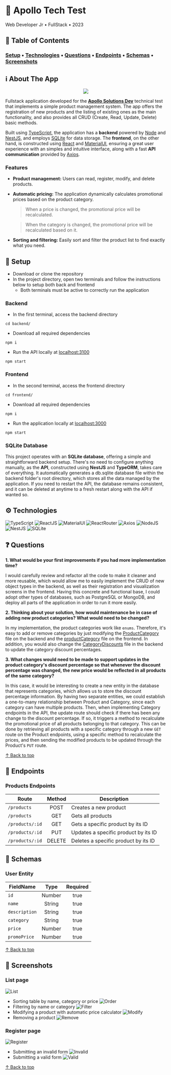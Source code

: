 # :brain: Apollo Tech Test

Web Developer Jr • FullStack • 2023

## :bookmark_tabs: Table of Contents
### [Setup](#rocket-setup) • [Technologies](#gear-technologies) • [Questions](#question-questions) • [Endpoints](#door-endpoints) • [Schemas](#bricks-schemas) • [Screenshots](#camera_flash-screenshots)

## :information_source: About The App
<p align="center">
  <img src="https://apollosolutionsdev.com/wp-content/uploads/2022/06/Versoes-do-Logo.png" />
</p>

Fullstack application developed for the **[Apollo Solutions Dev](https://apollosolutionsdev.com/)** technical test that implements a simple product management system. The app offers the registration of new products and the listing of existing ones as the main functionality, and also provides all CRUD (Create, Read, Update, Delete) basic methods.

Built using [TypeScript](https://www.typescriptlang.org/), the application has a **backend** powered by [Node](https://nodejs.org/en) and [NestJS](https://nestjs.com/), and employs [SQLite](https://www.sqlite.org/) for data storage. The **frontend**, on the other hand, is constructed using [React](https://react.dev/) and [MaterialUI](https://mui.com/), ensuring a great user experience with an simples and intuitive interface, along with a fast **API communication** provided by [Axios](https://axios-http.com/).

### Features
- **Product management:** Users can read, register, modify, and delete products.
- **Automatic pricing:** The application dynamically calculates promotional prices based on the product category.
    > When a price is changed, the promotional price will be recalculated.
    
    > When the category is changed, the promotional price will be recalculated based on it.
- **Sorting and filtering:** Easily sort and filter the product list to find exactly what you need.

## :rocket: Setup
- Download or clone the repository
- In the project directory, open two terminals and follow the instructions below to setup both back and frontend
    - Both terminals must be active to correctly run the application

### Backend
- In the first terminal, access the backend directory
```
cd backend/
```
- Download all required dependencies
```
npm i
```
- Run the API locally at [localhost:3100](http://localhost:3100)
```
npm start
```

### Frontend
- In the second terminal, access the frontend directory
```
cd frontend/
```
- Download all required dependencies
```
npm i
```
- Run the application locally at [localhost:3000](http://localhost:3000)
```
npm start
```

### SQLite Database
This project operates with an **SQLite database**, offering a simple and straightforward backend setup. There's no need to configure anything manually, as the **API**, constructed using **NestJS** and **TypeORM**, takes care of everything. It automatically generates a db.sqlite database file within the backend folder's root directory, which stores all the data managed by the application. If you need to restart the API, the database remains consistent, and it can be deleted at anytime to a fresh restart along with the API if wanted so.

## :gear: Technologies
![TypeScript](https://img.shields.io/badge/TypeScript-007ACC?style=for-the-badge&logo=typescript&logoColor=white)
![ReactJS](https://img.shields.io/badge/React-20232A?style=for-the-badge&logo=react&logoColor=61DAFB)
![MaterialUI](https://img.shields.io/badge/Material--UI-0081CB?style=for-the-badge&logo=material-ui&logoColor=white)
![ReactRouter](https://img.shields.io/badge/React_Router-CA4245?style=for-the-badge&logo=react-router&logoColor=white)
![Axios](https://img.shields.io/badge/Axios-5A29E4.svg?style=for-the-badge&logo=Axios&logoColor=white)
![NodeJS](https://img.shields.io/badge/Node.js-43853D?style=for-the-badge&logo=node.js&logoColor=white)
![NestJS](https://img.shields.io/badge/nestjs-%23E0234E.svg?style=for-the-badge&logo=nestjs&logoColor=white)
![SQLite](https://img.shields.io/badge/SQLite-07405E?style=for-the-badge&logo=sqlite&logoColor=white)

## :question: Questions
**1. What would be your first improvements if you had more implementation time?**

I would carefully review and refactor all the code to make it cleaner and more reusable, which would allow me to easily implement the CRUD of new object types in the backend, as well as their registration and visualization screens in the frontend. Having this concrete and functional base, I could adopt other types of databases, such as PostgreSQL or MongoDB, and deploy all parts of the application in order to run it more easily.

**2. Thinking about your solution, how would maintenance be in case of adding new product categories? What would need to be changed?**

In my implementation, the product categories work like `enums`. Therefore, it's easy to add or remove categories by just modifying the [ProductCategory](backend/src/util/ProductCategory.ts) file on the backend and the [productCategory](frontend/src/types/productCategory.ts) file on the frontend. In addition, you would also change the [CategoryDiscounts](backend/src/util/CategoryDiscounts.ts) file in the backend to update the category discount percentages.

**3. What changes would need to be made to support updates in the product category's discount percentage so that whenever the discount percentage was changed, the new price would be reflected in all products of the same category?**

In this case, it would be interesting to create a new entity in the database that represents categories, which allows us to store the discount percentage information. By having two separate entities, we could establish a one-to-many relationship between Product and Category, since each category can have multiple products. Then, when implementing Category endpoints in the API, the update route should check if there has been any change to the discount percentage. If so, it triggers a method to recalculate the promotional price of all products belonging to that category. This can be done by retrieving all products with a specific category through a new `GET` route on the Product endpoints, using a specific method to recalculate the prices, and then sending the modified products to be updated through the Product's `PUT` route.

[↑ Back to top](#brain-apollo-tech-test)

## :door: Endpoints

### Products Endpoints
|       Route         |    Method    |                   Description                    |                                                                         
|   ---------------   | :----------: |  ----------------------------------------------  |                                                                           
|  `/products`        |    POST      |  Creates a new product                           | 
|  `/products`        |    GET       |  Gets all products                               |   
|  `/products/:id`    |    GET       |  Gets a specific product by its ID               |   
|  `/products/:id`    |    PUT       |  Updates a specific product by its ID            |                                                        
|  `/products/:id`    |    DELETE    |  Deletes a specific product by its ID            |                 

## :bricks: Schemas

### User Entity
|    FieldName   |    Type   | Required |
|----------------|:---------:|:--------:|
| `id`           | Number    |   true   |
| `name`         | String    |   true   |
| `description`  | String    |   true   |
| `category`     | String    |   true   |
| `price`        | Number    |   true   |
| `promoPrice`   | Number    |   true   |

[↑ Back to top](#brain-apollo-tech-test)

## :camera_flash: Screenshots
### List page
![List](/github/list-table.png)
- Sorting table by name, category or price
![Order](/github/table-order.gif)
- Filtering by name or category
![Filter](/github/table-filter.gif)
- Modifying a product with automatic price calculator
![Modify](/github/table-modify.gif)
- Removing a product
![Remove](/github/table-remove.gif)

### Register page
![Register](/github/register-form.png)
- Submitting an invalid form
![Invalid](/github/invalid-form.gif)
- Submitting a valid form
![Valid](/github/valid-form.gif)

[↑ Back to top](#brain-apollo-tech-test)
